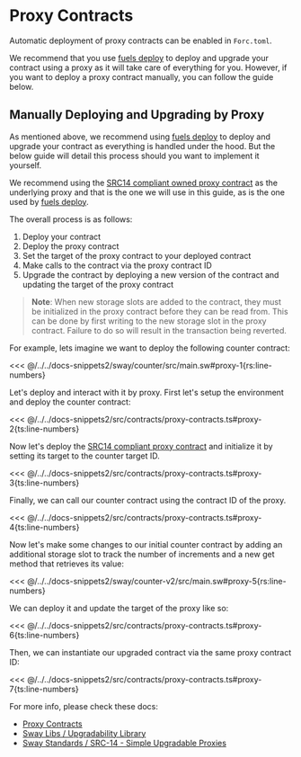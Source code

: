 # Proxy Contracts

Automatic deployment of proxy contracts can be enabled in `Forc.toml`.

We recommend that you use [fuels deploy](https://docs.fuel.network/docs/fuels-ts/fuels-cli/commands/#fuels-deploy) to deploy and upgrade your contract using a proxy as it will take care of everything for you. However, if you want to deploy a proxy contract manually, you can follow the guide below.

## Manually Deploying and Upgrading by Proxy

As mentioned above, we recommend using [fuels deploy](https://docs.fuel.network/docs/fuels-ts/fuels-cli/commands/#fuels-deploy) to deploy and upgrade your contract as everything is handled under the hood. But the below guide will detail this process should you want to implement it yourself.

We recommend using the [SRC14 compliant owned proxy contract](https://github.com/FuelLabs/sway-standard-implementations/tree/174f5ed9c79c23a6aaf5db906fe27ecdb29c22eb/src14/owned_proxy/contract/out/release) as the underlying proxy and that is the one we will use in this guide, as is the one used by [fuels deploy](https://docs.fuel.network/docs/fuels-ts/fuels-cli/commands/#fuels-deploy).

The overall process is as follows:

1. Deploy your contract
1. Deploy the proxy contract
1. Set the target of the proxy contract to your deployed contract
1. Make calls to the contract via the proxy contract ID
1. Upgrade the contract by deploying a new version of the contract and updating the target of the proxy contract

> **Note**: When new storage slots are added to the contract, they must be initialized in the proxy contract before they can be read from. This can be done by first writing to the new storage slot in the proxy contract. Failure to do so will result in the transaction being reverted.

For example, lets imagine we want to deploy the following counter contract:

<<< @/../../docs-snippets2/sway/counter/src/main.sw#proxy-1{rs:line-numbers}

Let's deploy and interact with it by proxy. First let's setup the environment and deploy the counter contract:

<<< @/../../docs-snippets2/src/contracts/proxy-contracts.ts#proxy-2{ts:line-numbers}

Now let's deploy the [SRC14 compliant proxy contract](https://github.com/FuelLabs/sway-standard-implementations/tree/174f5ed9c79c23a6aaf5db906fe27ecdb29c22eb/src14/owned_proxy/contract/out/release) and initialize it by setting its target to the counter target ID.

<<< @/../../docs-snippets2/src/contracts/proxy-contracts.ts#proxy-3{ts:line-numbers}

Finally, we can call our counter contract using the contract ID of the proxy.

<<< @/../../docs-snippets2/src/contracts/proxy-contracts.ts#proxy-4{ts:line-numbers}

Now let's make some changes to our initial counter contract by adding an additional storage slot to track the number of increments and a new get method that retrieves its value:

<<< @/../../docs-snippets2/sway/counter-v2/src/main.sw#proxy-5{rs:line-numbers}

We can deploy it and update the target of the proxy like so:

<<< @/../../docs-snippets2/src/contracts/proxy-contracts.ts#proxy-6{ts:line-numbers}

Then, we can instantiate our upgraded contract via the same proxy contract ID:

<<< @/../../docs-snippets2/src/contracts/proxy-contracts.ts#proxy-7{ts:line-numbers}

For more info, please check these docs:

- [Proxy Contracts](https://docs.fuel.network/docs/forc/plugins/forc_client/#proxy-contracts)
- [Sway Libs / Upgradability Library](https://docs.fuel.network/docs/sway-libs/upgradability/#upgradability-library)
- [Sway Standards / SRC-14 - Simple Upgradable Proxies](https://docs.fuel.network/docs/sway-standards/src-14-simple-upgradeable-proxies/#src-14-simple-upgradeable-proxies)
